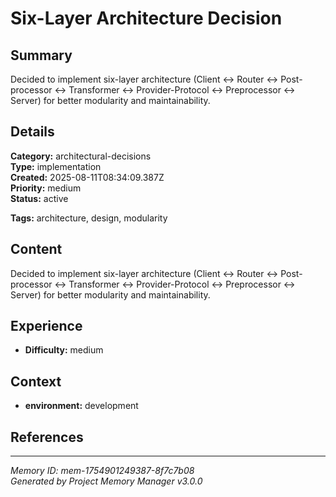 # Six-Layer Architecture Decision

## Summary
Decided to implement six-layer architecture (Client ↔ Router ↔ Post-processor ↔ Transformer ↔ Provider-Protocol ↔ Preprocessor ↔ Server) for better modularity and maintainability.

## Details
**Category:** architectural-decisions  
**Type:** implementation  
**Created:** 2025-08-11T08:34:09.387Z  
**Priority:** medium  
**Status:** active

**Tags:** architecture, design, modularity

## Content
Decided to implement six-layer architecture (Client ↔ Router ↔ Post-processor ↔ Transformer ↔ Provider-Protocol ↔ Preprocessor ↔ Server) for better modularity and maintainability.





## Experience
- **Difficulty:** medium





## Context
- **environment:** development

## References






---
*Memory ID: mem-1754901249387-8f7c7b08*  
*Generated by Project Memory Manager v3.0.0*
